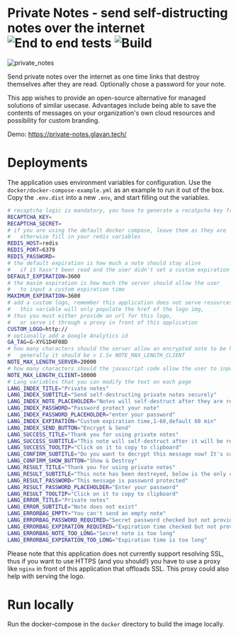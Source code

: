 # Private Notes - send self-distructing notes over the internet ![End to end tests](https://github.com/clglavan/private-notes/actions/workflows/test.yml/badge.svg) ![Build](https://github.com/clglavan/private-notes/actions/workflows/docker-latest.yml/badge.svg)


![private_notes](private_notes.png)

Send private notes over the internet as one time links that destroy themselves after they are read. Optionally chose a password for your note.

This app wishes to provide an open-source alternative for managed solutions of similar usecase. Advantages include being able to save the contents of messages on your organization's own cloud resources and possibility for custom branding.

Demo: https://private-notes.glavan.tech/

# Deployments

The application uses environment variables for configuration.
Use the `docker/docker-compose-example.yml` as an example to run it out of the box. Copy the `.env.dist` into a new `.env`, and start filling out the variables.

```bash
# recaptcha logic is mandatory, you have to generate a recatpcha key from google
RECAPTCHA_KEY=
RECAPTCHA_SECRET=
# if you are using the default docker compose, leave them as they are
#   otherwise fill in your redis variables
REDIS_HOST=redis
REDIS_PORT=6379
REDIS_PASSWORD=
# the default expiration is how much a note should stay alive
#   if it hasn't been read and the user didn't set a custom expiration time
DEFAULT_EXPIRATION=3600
# the maxim expiration is how much the server should allow the user
#   to input a custom expiration time
MAXIMUM_EXPIRATION=3600
# add a custom logo, remember this application does not serve resources,
#   this variable will only populate the href of the logo img,
# thus you must either provide an url for this logo,
#   or serve it through a proxy in front of this application
CUSTOM_LOGO=http://
# optionally add a Google Analytics id
GA_TAG=G-XYG1D4F08D
# how many characters should the server allow an encrypted note to be had,
#   generally it should be > 1.5x NOTE_MAX_LENGTH_CLIENT
NOTE_MAX_LENGTH_SERVER=20000
# how many characters should the javascript code allow the user to input
NOTE_MAX_LENGTH_CLIENT=10000
# Lang variables that you can modify the text on each page
LANG_INDEX_TITLE="Private notes"
LANG_INDEX_SUBTITLE="Send self-destructing private notes securely"
LANG_INDEX_NOTE_PLACEHOLDER="Notes will self-destruct after they are read..."
LANG_INDEX_PASSWORD="Password protect your note"
LANG_INDEX_PASSWORD_PLACEHOLDER="enter your password"
LANG_INDEX_EXPIRATION="Custom expiration time,1-60,default 60 min"
LANG_INDEX_SEND_BUTTON="Encrypt & Send"
LANG_SUCCESS_TITLE="Thank you for using private notes"
LANG_SUCCESS_SUBTITLE="This note will self-destruct after it will be read. Click on it to copy to clipboard and send this link to the other party."
LANG_SUCCESS_TOOLTIP="Click on it to copy to clipboard"
LANG_CONFIRM_SUBTITLE="Do you want to decrypt this message now? It's contents will be lost forever"
LANG_CONFIRM_SHOW_BUTTON="Show & Destroy"
LANG_RESULT_TITLE="Thank you for using private notes"
LANG_RESULT_SUBTITLE="This note has been destroyed, below is the only copy."
LANG_RESULT_PASSWORD="This message is password protected"
LANG_RESULT_PASSWORD_PLACEHOLDER="Enter your password"
LANG_RESULT_TOOLTIP="Click on it to copy to clipboard"
LANG_ERROR_TITLE="Private notes"
LANG_ERROR_SUBTITLE="Note does not exist"
LANG_ERRORBAG_EMPTY="You can't send an empty note"
LANG_ERRORBAG_PASSWORD_REQUIRED="Secret password checked but not provided"
LANG_ERRORBAG_EXPIRATION_REQUIRED="Expiration time checked but not provided"
LANG_ERRORBAG_NOTE_TOO_LONG="Secret note is too long"
LANG_ERRORBAG_EXPIRATION_TOO_LONG="Expiration time is too long"
```

Please note that this application does not currently support resolving SSL, thus if you want to use HTTPS (and you should!) you have to use a proxy like `nginx` in front of this application that offloads SSL. This proxy could also help with serving the logo.
# Run locally

Run the docker-compose in the `docker` directory to build the image locally.
